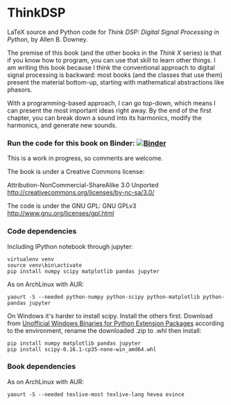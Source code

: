 ThinkDSP
========

LaTeX source and Python code for _Think DSP: Digital Signal Processing in Python_, by Allen B. Downey.

The premise of this book (and the other books in the _Think X_ series) is that if you know how to program,
you can use that skill to learn other things.  I am writing this book because I think the conventional
approach to digital signal processing is backward: most books (and the classes that use them) present
the material bottom-up, starting with mathematical abstractions like phasors.

With a programming-based approach, I can go top-down, which means I can present the most important
ideas right away.  By the end of the first chapter, you can
break down a sound into its harmonics, modify the harmonics, and generate new sounds.

### Run the code for this book on Binder: [![Binder](http://mybinder.org/badge.svg)](http://mybinder.org/repo/boltomli/ThinkDSP)

This is a work in progress, so comments are welcome.

The book is under a Creative Commons license:

Attribution-NonCommercial-ShareAlike 3.0 Unported 
http://creativecommons.org/licenses/by-nc-sa/3.0/

The code is under the GNU GPL:
GNU GPLv3 http://www.gnu.org/licenses/gpl.html

### Code dependencies

Including IPython notebook through jupyter:

```
virtualenv venv
source venv\bin\activate
pip install numpy scipy matplotlib pandas jupyter
```

As on ArchLinux with AUR:

```
yaourt -S --needed python-numpy python-scipy python-matplotlib python-pandas jupyter
```

On Windows it's harder to install scipy. Install the others first. Download from [Unofficial Windows Binaries for Python Extension Packages](http://www.lfd.uci.edu/~gohlke/pythonlibs/#scipy) according to the environment, rename the downloaded .zip to .whl then install:

```
pip install numpy matplotlib pandas jupyter
pip install scipy-0.16.1-cp35-none-win_amd64.whl
```

### Book dependencies

As on ArchLinux with AUR:

```
yaourt -S --needed texlive-most texlive-lang hevea evince
```
